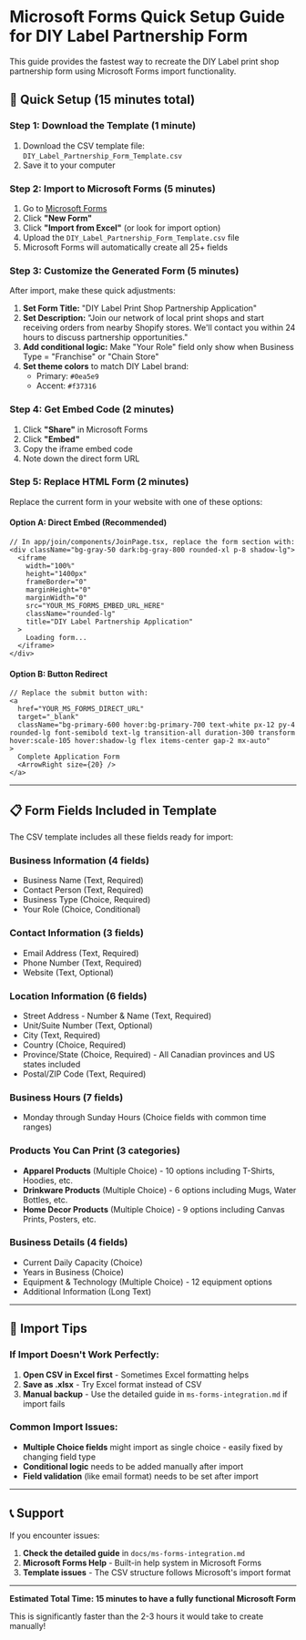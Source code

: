 # Microsoft Forms Quick Setup Guide for DIY Label Partnership Form

This guide provides the fastest way to recreate the DIY Label print shop partnership form using Microsoft Forms import functionality.

## 🚀 Quick Setup (15 minutes total)

### Step 1: Download the Template (1 minute)
1. Download the CSV template file: `DIY_Label_Partnership_Form_Template.csv`
2. Save it to your computer

### Step 2: Import to Microsoft Forms (5 minutes)
1. Go to [Microsoft Forms](https://forms.microsoft.com)
2. Click **"New Form"**
3. Click **"Import from Excel"** (or look for import option)
4. Upload the `DIY_Label_Partnership_Form_Template.csv` file
5. Microsoft Forms will automatically create all 25+ fields

### Step 3: Customize the Generated Form (5 minutes)
After import, make these quick adjustments:

1. **Set Form Title:** "DIY Label Print Shop Partnership Application"
2. **Set Description:** "Join our network of local print shops and start receiving orders from nearby Shopify stores. We'll contact you within 24 hours to discuss partnership opportunities."
3. **Add conditional logic:** Make "Your Role" field only show when Business Type = "Franchise" or "Chain Store"
4. **Set theme colors** to match DIY Label brand:
   - Primary: `#0ea5e9`
   - Accent: `#f37316`

### Step 4: Get Embed Code (2 minutes)
1. Click **"Share"** in Microsoft Forms
2. Click **"Embed"**
3. Copy the iframe embed code
4. Note down the direct form URL

### Step 5: Replace HTML Form (2 minutes)
Replace the current form in your website with one of these options:

#### Option A: Direct Embed (Recommended)
```tsx
// In app/join/components/JoinPage.tsx, replace the form section with:
<div className="bg-gray-50 dark:bg-gray-800 rounded-xl p-8 shadow-lg">
  <iframe 
    width="100%" 
    height="1400px" 
    frameBorder="0" 
    marginHeight="0" 
    marginWidth="0"
    src="YOUR_MS_FORMS_EMBED_URL_HERE"
    className="rounded-lg"
    title="DIY Label Partnership Application"
  >
    Loading form...
  </iframe>
</div>
```

#### Option B: Button Redirect
```tsx
// Replace the submit button with:
<a 
  href="YOUR_MS_FORMS_DIRECT_URL" 
  target="_blank"
  className="bg-primary-600 hover:bg-primary-700 text-white px-12 py-4 rounded-lg font-semibold text-lg transition-all duration-300 transform hover:scale-105 hover:shadow-lg flex items-center gap-2 mx-auto"
>
  Complete Application Form
  <ArrowRight size={20} />
</a>
```

---

## 📋 Form Fields Included in Template

The CSV template includes all these fields ready for import:

### Business Information (4 fields)
- Business Name (Text, Required)
- Contact Person (Text, Required)  
- Business Type (Choice, Required)
- Your Role (Choice, Conditional)

### Contact Information (3 fields)
- Email Address (Text, Required)
- Phone Number (Text, Required)
- Website (Text, Optional)

### Location Information (6 fields)
- Street Address - Number & Name (Text, Required)
- Unit/Suite Number (Text, Optional)
- City (Text, Required)
- Country (Choice, Required)
- Province/State (Choice, Required) - All Canadian provinces and US states included
- Postal/ZIP Code (Text, Required)

### Business Hours (7 fields)
- Monday through Sunday Hours (Choice fields with common time ranges)

### Products You Can Print (3 categories)
- **Apparel Products** (Multiple Choice) - 10 options including T-Shirts, Hoodies, etc.
- **Drinkware Products** (Multiple Choice) - 6 options including Mugs, Water Bottles, etc.
- **Home Decor Products** (Multiple Choice) - 9 options including Canvas Prints, Posters, etc.

### Business Details (4 fields)
- Current Daily Capacity (Choice)
- Years in Business (Choice)
- Equipment & Technology (Multiple Choice) - 12 equipment options
- Additional Information (Long Text)

---

## 🎯 Import Tips

### If Import Doesn't Work Perfectly:
1. **Open CSV in Excel first** - Sometimes Excel formatting helps
2. **Save as .xlsx** - Try Excel format instead of CSV
3. **Manual backup** - Use the detailed guide in `ms-forms-integration.md` if import fails

### Common Import Issues:
- **Multiple Choice fields** might import as single choice - easily fixed by changing field type
- **Conditional logic** needs to be added manually after import
- **Field validation** (like email format) needs to be set after import

---

## 📞 Support

If you encounter issues:
1. **Check the detailed guide** in `docs/ms-forms-integration.md`
2. **Microsoft Forms Help** - Built-in help system in Microsoft Forms
3. **Template issues** - The CSV structure follows Microsoft's import format

---

**Estimated Total Time: 15 minutes to have a fully functional Microsoft Form**

This is significantly faster than the 2-3 hours it would take to create manually!